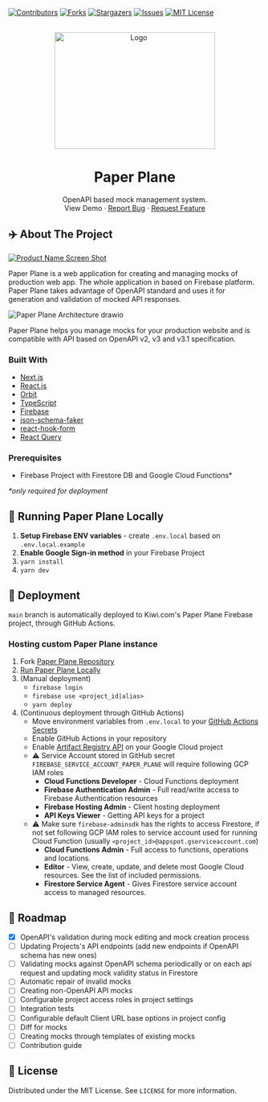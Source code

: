 <!-- PROJECT SHIELDS -->

[![Contributors][contributors-shield]][contributors-url]
[![Forks][forks-shield]][forks-url]
[![Stargazers][stars-shield]][stars-url]
[![Issues][issues-shield]][issues-url]
[![MIT License][license-shield]][license-url]

<!-- PROJECT LOGO -->
<br />
<div align="center">
  <a href="https://github.com/kiwicom/Paper-Plane">
    <img src="public/PaperPlaneLogo640x464.png" alt="Logo" width="320" height="232">
  </a>

<h1 align="center">Paper Plane</h1>

  <p align="center">
    OpenAPI based mock management system.
    <br />
    <a>View Demo</a>
    ·
    <a href="https://github.com/kiwicom/Paper-Plane/issues">Report Bug</a>
    ·
    <a href="https://github.com/kiwicom/Paper-Plane/issues">Request Feature</a>
  </p>
</div>

<!-- ABOUT THE PROJECT -->

## ✈️ About The Project

[![Product Name Screen Shot][product-screenshot]](https://example.com)

Paper Plane is a web application for creating and managing mocks of production web app. The whole application in based
on Firebase platform. Paper Plane takes advantage of OpenAPI standard and uses it for generation and validation
of mocked API responses. 

![Paper Plane Architecture drawio](https://user-images.githubusercontent.com/26377907/166120232-b213e39b-b9f1-4ec8-9ed5-adb8116c4068.png)

Paper Plane helps you manage mocks for your production website and is compatible with API based on OpenAPI v2, v3 and v3.1 specification.


### Built With

- [Next.js](https://nextjs.org/)
- [React.js](https://reactjs.org/)
- [Orbit](https://orbit.kiwi/)
- [TypeScript](https://www.typescriptlang.org/)
- [Firebase](https://firebase.google.com/)
- [json-schema-faker](https://github.com/json-schema-faker/json-schema-faker)
- [react-hook-form](https://react-hook-form.com/)
- [React Query](https://react-query.tanstack.com/)

<!-- GETTING STARTED -->

### Prerequisites

* Firebase Project with Firestore DB and Google Cloud Functions*

_*only required for deployment_

## 🧩 Running Paper Plane Locally

1. **Setup Firebase ENV variables** - create `.env.local` based on `.env.local.example`
2. **Enable Google Sign-in method** in your Firebase Project
3. `yarn install`
4. `yarn dev`

## 🚀 Deployment

`main` branch is automatically deployed to Kiwi.com's Paper Plane Firebase project, through GitHub Actions.

### Hosting custom Paper Plane instance

1. Fork [Paper Plane Repository](https://github.com/kiwicom/Paper-Plane)
2. [Run Paper Plane Locally](#running-paper-plane-locally)
3. (Manual deployment)
    * `firebase login`
    * `firebase use <project_id|alias>`
    * `yarn deploy`
4. (Continuous deployment through GitHub Actions)
   - Move environment variables from `.env.local` to your [GitHub Actions Secrets](https://docs.github.com/en/actions/security-guides/encrypted-secrets)
   - Enable GitHub Actions in your repository
   - Enable [Artifact Registry API](https://console.cloud.google.com/marketplace/product/google/artifactregistry.googleapis.com) on your Google Cloud project
   - ⚠️ Service Account stored in GitHub secret `FIREBASE_SERVICE_ACCOUNT_PAPER_PLANE` will require following GCP IAM roles
        * **Cloud Functions Developer** - Cloud Functions deployment
        * **Firebase Authentication Admin** - Full read/write access to Firebase Authentication resources
        * **Firebase Hosting Admin** - Client hosting deployment
        * **API Keys Viewer** - Getting API keys for a project
   - ⚠️ Make sure `firebase-adminsdk` has the rights to access Firestore, if not set following GCP IAM roles
   to service account used for running Cloud Function (usually `<project_id>@appspot.gserviceaccount.com`)
        * **Cloud Functions Admin** - Full access to functions, operations and locations.
        * **Editor** - View, create, update, and delete most Google Cloud resources. See the list of included permissions.
        * **Firestore Service Agent** - Gives Firestore service account access to managed resources.




<!-- ROADMAP -->

## 🚧 Roadmap

- [x] OpenAPI's validation during mock editing and mock creation process
- [ ] Updating Projects's API endpoints (add new endpoints if OpenAPI schema has new ones) 
- [ ] Validating mocks against OpenAPI schema periodically or on each api request and updating mock validity status in Firestore
- [ ] Automatic repair of invalid mocks
- [ ] Creating non-OpenAPI API mocks
- [ ] Configurable project access roles in project settings
- [ ] Integration tests
- [ ] Configurable default Client URL base options in project config
- [ ] Diff for mocks
- [ ] Creating mocks through templates of existing mocks
- [ ] Contribution guide

<!-- LICENSE -->

## 🪪 License

Distributed under the MIT License. See `LICENSE` for more information.

<!-- MARKDOWN LINKS & IMAGES -->
<!-- https://www.markdownguide.org/basic-syntax/#reference-style-links -->

[contributors-shield]: https://img.shields.io/github/contributors/kiwicom/Paper-Plane.svg?style=for-the-badge
[contributors-url]: https://github.com/kiwicom/Paper-Plane/graphs/contributors
[forks-shield]: https://img.shields.io/github/forks/kiwicom/Paper-Plane.svg?style=for-the-badge
[forks-url]: https://github.com/kiwicom/Paper-Plane/network/members
[stars-shield]: https://img.shields.io/github/stars/kiwicom/Paper-Plane.svg?style=for-the-badge
[stars-url]: https://github.com/kiwicom/Paper-Plane/stargazers
[issues-shield]: https://img.shields.io/github/issues/kiwicom/Paper-Plane.svg?style=for-the-badge
[issues-url]: https://github.com/kiwicom/Paper-Plane/issues
[license-shield]: https://img.shields.io/github/license/kiwicom/Paper-Plane.svg?style=for-the-badge
[license-url]: https://github.com/kiwicom/Paper-Plane/blob/master/LICENSE.txt
[product-screenshot]: https://user-images.githubusercontent.com/26377907/163712872-0764607d-398c-405f-b62e-0445d099153d.png

